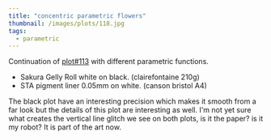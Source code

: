 ```yaml
---
title: "concentric parametric flowers"
thumbnail: /images/plots/118.jpg
tags:
  - parametric
---
```


Continuation of [plot#113](/plots/113) with different parametric functions.

- Sakura Gelly Roll white on black. (clairefontaine 210g)
- STA pigment liner 0.05mm on white. (canson bristol A4)

The black plot have an interesting precision which makes it smooth from a far look but the details of this plot are interesting as well. I'm not yet sure what creates the vertical line glitch we see on both plots, is it the paper? is it my robot? It is part of the art now.
